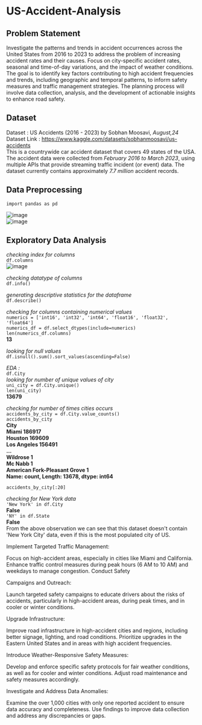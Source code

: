 # US-Accident-Analysis
## Problem Statement
Investigate the patterns and trends in accident occurrences across the United States from 2016 to 2023 to address the problem of increasing accident rates and their causes. Focus on city-specific accident rates, seasonal and time-of-day variations, and the impact of weather conditions. The goal is to identify key factors contributing to high accident frequencies and trends, including geographic and temporal patterns, to inform safety measures and traffic management strategies. The planning process will involve data collection, analysis, and the development of actionable insights to enhance road safety.

## Dataset
Dataset : US Accidents (2016 - 2023) by Sobhan Moosavi, *August,24*<br>
Dataset Link : https://www.kaggle.com/datasets/sobhanmoosavi/us-accidents <br>
This is a countrywide car accident dataset that covers 49 states of the USA. The accident data were collected from *February 2016 to March 2023*, using multiple APIs that provide streaming traffic incident (or event) data. The dataset currently contains approximately *7.7 million* accident records.

## Data Preprocessing
`import pandas as pd`

![image](https://github.com/user-attachments/assets/1fb3465c-dc6a-4695-a0ad-f8a360320de8) <br>
![image](https://github.com/user-attachments/assets/b37ee6e2-64e5-4d89-a94e-025ddc59ff3c)

## Exploratory Data Analysis
*checking index for columns* <br>
`df.columns` <br>
![image](https://github.com/user-attachments/assets/1137b4b8-8503-4823-8d82-76bac6bee236)

*checking datatype of columns* <br>
`df.info()`

*generating descriptive statistics for the dataframe* <br>
`df.describe()`

*checking for columns containing numerical values* <br>
`numerics = ['int16', 'int32', 'int64', 'float16', 'float32', 'float64']` <br>
`numerics_df = df.select_dtypes(include=numerics)` <br>
`len(numerics_df.columns)` <br>
**13**

*looking for null values* <br>
`df.isnull().sum().sort_values(ascending=False)`

*EDA :* <br>
`df.City` <br>
*looking for number of unique values of city* <br>
`uni_city = df.City.unique()` <br>
`len(uni_city)` <br>
**13679**

*checking for number of times cities occurs* <br>
`accidents_by_city = df.City.value_counts()` <br>
`accidents_by_city` <br>
**City <br>
Miami                           186917 <br>
Houston                         169609 <br>
Los Angeles                     156491 <br>
... <br>
Wildrose                             1 <br>
Mc Nabb                              1 <br>
American Fork-Pleasant Grove         1 <br>
Name: count, Length: 13678, dtype: int64**

`accidents_by_city[:20]`

*checking for New York data* <br>
`'New York' in df.City` <br>
**False** <br>
`'NY' in df.State` <br>
**False** <br>
From the above observation we can see that this dataset doesn't contain 'New York City' data, even if this is the most populated city of US.



Implement Targeted Traffic Management:

Focus on high-accident areas, especially in cities like Miami and California. Enhance traffic control measures during peak hours (6 AM to 10 AM) and weekdays to manage congestion.
Conduct Safety

Campaigns and Outreach:

Launch targeted safety campaigns to educate drivers about the risks of accidents, particularly in high-accident areas, during peak times, and in cooler or winter conditions.

Upgrade Infrastructure:

Improve road infrastructure in high-accident cities and regions, including better signage, lighting, and road conditions. Prioritize upgrades in the Eastern United States and in areas with high accident frequencies.

Introduce Weather-Responsive Safety Measures:

Develop and enforce specific safety protocols for fair weather conditions, as well as for cooler and winter conditions. Adjust road maintenance and safety measures accordingly.

Investigate and Address Data Anomalies:

Examine the over 1,000 cities with only one reported accident to ensure data accuracy and completeness. Use findings to improve data collection and address any discrepancies or gaps.
